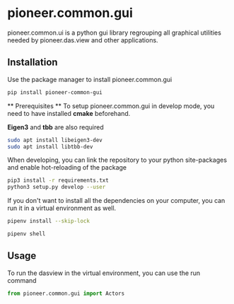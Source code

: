 # pioneer.common.gui

pioneer.common.ui is a python gui library regrouping all graphical utilities needed by pioneer.das.view and other applications.


## Installation

Use the package manager to install pioneer.common.gui

```bash
pip install pioneer-common-gui
```
** Prerequisites **
To setup pioneer.common.gui in develop mode, you need to have installed **cmake** beforehand.

**Eigen3** and **tbb** are also required
```bash
sudo apt install libeigen3-dev
sudo apt install libtbb-dev
```

When developing, you can link the repository to your python site-packages and enable hot-reloading of the package
```bash
pip3 install -r requirements.txt 
python3 setup.py develop --user
```

If you don't want to install all the dependencies on your computer, you can run it in a virtual environment as well.
```bash
pipenv install --skip-lock

pipenv shell
```

## Usage

To run the dasview in the virtual environment, you can use the run command
```python
from pioneer.common.gui import Actors

```
